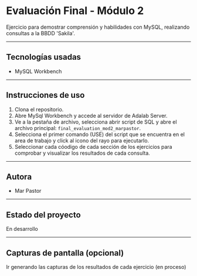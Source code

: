 # Evaluación Final - Módulo 2

Ejercicio para demostrar comprensión y habilidades con MySQL, realizando consultas a la BBDD 'Sakila'.

---

## Tecnologías usadas

- MySQL Workbench

---

## Instrucciones de uso

1. Clona el repositorio.
2. Abre MySql Workbench y accede al servidor de Adalab Server.
3. Ve a la pestaña de archivo, selecciona abrir script de SQL y abre el archivo principal: `final_evaluation_mod2_marpastor`.
4. Selecciona el primer comando (USE) del script que se encuentra en el area de trabajo y click al icono del rayo para ejecutarlo.
5. Seleccionar cada cóodigo de cada sección de los ejercicios para comprobar y visualizar los resultados de cada consulta.

---

## Autora

- Mar Pastor

---

## Estado del proyecto

En desarrollo

---

## Capturas de pantalla (opcional)

Ir generando las capturas de los resultados de cada ejercicio (en proceso)